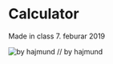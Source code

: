 # Calculator

Made in class 7. feburar 2019

![by hajmund](https://imgflip.com/i/2t2e0m)
// by hajmund
